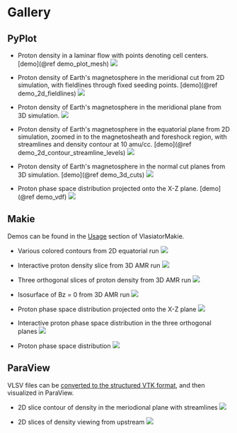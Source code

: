 
# Gallery

## PyPlot

* Proton density in a laminar flow with points denoting cell centers. [demo](@ref demo_plot_mesh)
![](figures/mesh.png)

* Proton density of Earth's magnetosphere in the meridional cut from 2D simulation, with fieldlines through fixed seeding points. [demo](@ref demo_2d_fieldlines)
![](figures/magnetosphere_earth_proton_density_2D_bx_bz.png)

* Proton density of Earth's magnetosphere in the meridional plane from 3D simulation.
![](figures/magnetosphere_earth_proton_density_ycut.png)

* Proton density of Earth's magnetosphere in the equatorial plane from 2D simulation, zoomed in to the magnetosheath and foreshock region, with streamlines and density contour at 10 amu/cc. [demo](@ref demo_2d_contour_streamline_levels)
![](figures/magnetosphere_earth_proton_density_2D.png)

* Proton density of Earth's magnetosphere in the normal cut planes from 3D simulation. [demo](@ref demo_3d_cuts)
![](figures/magnetosphere_earth_proton_density_3cuts.png)

* Proton phase space distribution projected onto the X-Z plane. [demo](@ref demo_vdf)
![](figures/phase_space_distribution.png)

## Makie

Demos can be found in the [Usage](https://github.com/henry2004y/VlasiatorMakie.jl/blob/main/README.md#usage) section of VlasiatorMakie.

* Various colored contours from 2D equatorial run
![](figures/XY_contours_makie.png)

* Interactive proton density slice from 3D AMR run
![](figures/slice_interactive.png)

* Three orthogonal slices of proton density from 3D AMR run
![](figures/3slices_makie.png)

* Isosurface of Bz = 0 from 3D AMR run
![](figures/isosurface_bz=0_makie.png)

* Proton phase space distribution projected onto the X-Z plane
![](figures/VDF_slice.png)

* Interactive proton phase space distribution in the three orthogonal planes
![](figures/VDF_slices.png)

* Proton phase space distribution
![](figures/VDF_volume.png)

## ParaView

VLSV files can be [converted to the structured VTK format](manual.md#Converting-to-VTK), and then visualized in ParaView.

* 2D slice contour of density in the meriodional plane with streamlines
![](figures/3D_paraview_slice.png)

* 2D slices of density viewing from upstream
![](figures/3D_paraview_2slices.png)